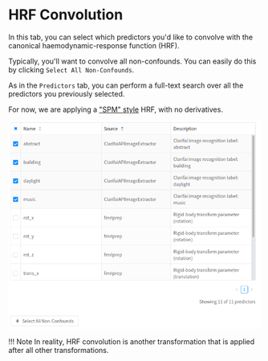 # HRF Convolution

In this tab, you can select which predictors you'd like to convolve with the canonical haemodynamic-response function (HRF).

Typically, you'll want to convolve all non-confounds. You can easily do this by clicking `Select All Non-Confounds`.

As in the `Predictors` tab, you can perform a full-text search over all the predictors you previously selected.

For now, we are applying a ["SPM" style](https://en.wikibooks.org/wiki/SPM/Haemodynamic_Response_Function) HRF, with no derivatives.

![hrf](img/hrf.png)


!!! Note
    In reality, HRF convolution is another transformation that is applied after all other transformations.
